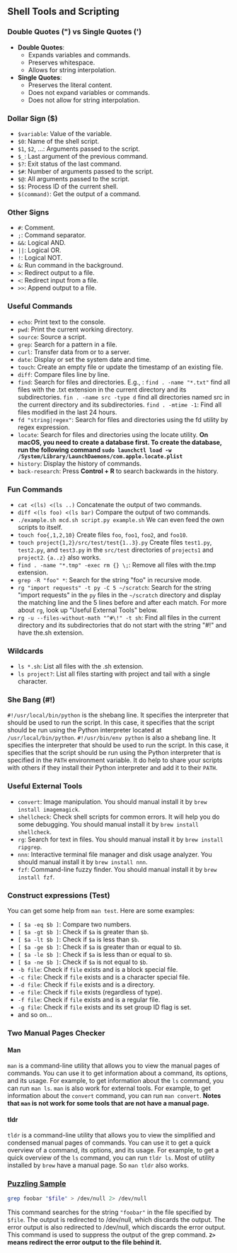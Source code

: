 ## Shell Tools and Scripting

### Double Quotes (") vs Single Quotes (')

+ **Double Quotes**:
  + Expands variables and commands.
  + Preserves whitespace.
  + Allows for string interpolation.
+ **Single Quotes**:
  + Preserves the literal content.
  + Does not expand variables or commands.
  + Does not allow for string interpolation.

### Dollar Sign ($)

+ `$variable`: Value of the variable.
+ `$0`: Name of the shell script.
+ `$1`, `$2`, ...: Arguments passed to the script.
+ `$_`: Last argument of the previous command.
+ `$?`: Exit status of the last command.
+ `$#`: Number of arguments passed to the script.
+ `$@`: All arguments passed to the script.
+ `$$`: Process ID of the current shell.
+ `$(command)`: Get the output of a command.

### Other Signs

+ `#`: Comment.
+ `;`: Command separator.
+ `&&`: Logical AND.
+ `||`: Logical OR.
+ `!`: Logical NOT.
+ `&`: Run command in the background.
+ `>`: Redirect output to a file.
+ `<`: Redirect input from a file.
+ `>>`: Append output to a file.

### Useful Commands

+ `echo`: Print text to the console.
+ `pwd`: Print the current working directory.
+ `source`: Source a script.
+ `grep`: Search for a pattern in a file.
+ `curl`: Transfer data from or to a server.
+ `date`: Display or set the system date and time.
+ `touch`: Create an empty file or update the timestamp of an existing file.
+ `diff`: Compare files line by line.
+ `find`: Search for files and directories. E.g., : `find . -name "*.txt"` find all files with the .txt extension in the current directory and its subdirectories. `fin . -name src -type d` find all directories named src in the current directory and its subdirectories. `find . -mtime -1`: Find all files modified in the last 24 hours.
+ `fd "string|regex"`: Search for files and directories using the fd utility by regex expression.
+ `locate`: Search for files and directories using the locate utility. **On macOS, you need to create a database first. To create the database, run the following command `sudo launchctl load -w /System/Library/LaunchDaemons/com.apple.locate.plist`**
+ `history`: Display the history of commands.
+ `back-research`: Press **Control + R** to search backwards in the history.

### Fun Commands

+ `cat <(ls) <(ls ..)` Concatenate the output of two commands.
+ `diff <(ls foo) <(ls bar)` Compare the output of two commands.
+ `./example.sh mcd.sh script.py example.sh` We can even feed the own scripts to itself.
+ `touch foo{,1,2,10}` Create files `foo`, `foo1`, `foo2`, and `foo10`.
+ `touch project{1,2}/src/test/test{1..3}.py` Create files `test1.py`, `test2.py`, and `test3.py` in the `src/test` directories of `projects1` and `project2`. `{a..z}` also works.
+ `find . -name "*.tmp" -exec rm {} \;`: Remove all files with the.tmp extension.
+ `grep -R "foo" *`: Search for the string "foo" in recursive mode.
+ `rg "import requests" -t py -C 5 ~/scratch`: Search for the string "import requests" in the `py` files in the `~/scratch` directory and display the matching line and the 5 lines before and after each match. For more about `rg`, look up "Useful External Tools" below.
+ `rg -u --files-without-math "^#\!" -t sh`: Find all files in the current directory and its subdirectories that do not start with the string "#!" and have the.sh extension.

### Wildcards

+ `ls *.sh`: List all files with the .sh extension.
+ `ls project?`: List all files starting with project and tail with a single character.

### She Bang (#!)

`#!/usr/local/bin/python` is the shebang line. It specifies the interpreter that should be used to run the script. In this case, it specifies that the script should be run using the Python interpreter located at `/usr/local/bin/python`.
`#!/usr/bin/env python` is also a shebang line. It specifies the interpreter that should be used to run the script. In this case, it specifies that the script should be run using the Python interpreter that is specified in the `PATH` environment variable. It do help to share your scripts with others if they install their Python interpreter and add it to their `PATH`.

### Useful External Tools

+ `convert`: Image manipulation. You should manual install it by `brew install imagemagick`.
+ `shellcheck`: Check shell scripts for common errors. It will help you do some debugging. You should manual install it by `brew install shellcheck`.
+ `rg`: Search for text in files. You should manual install it by `brew install ripgrep`.
+ `nnn`: Interactive terminal file manager and disk usage analyzer. You should manual install it by `brew install nnn`.
+ `fzf`: Command-line fuzzy finder. You should manual install it by `brew install fzf`.

### Construct expressions (Test)

You can get some help from `man test`. Here are some examples:

+ `[ $a -eq $b ]`: Compare two numbers.
+ `[ $a -gt $b ]`: Check if `$a` is greater than `$b`.
+ `[ $a -lt $b ]`: Check if `$a` is less than `$b`.
+ `[ $a -ge $b ]`: Check if `$a` is greater than or equal to `$b`.
+ `[ $a -le $b ]`: Check if `$a` is less than or equal to `$b`.
+ `[ $a -ne $b ]`: Check if `$a` is not equal to `$b`.
+ `-b file`: Check if `file` exists and is a block special file.
+ `-c file`: Check if `file` exists and is a character special file.
+ `-d file`: Check if `file` exists and is a directory.
+ `-e file`: Check if `file` exists (regardless of type).
+ `-f file`: Check if `file` exists and is a regular file.
+ `-g file`: Check if `file` exists and its set group ID flag is set.
+ and so on...

### Two Manual Pages Checker

#### Man

`man` is a command-line utility that allows you to view the manual pages of commands. You can use it to get information about a command, its options, and its usage. For example, to get information about the `ls` command, you can run `man ls`.
`man` is also work for external tools. For example, to get information about the `convert` command, you can run `man convert`. **Notes that `man` is not work for some tools that are not have a manual page.**

#### tldr

`tldr` is a command-line utility that allows you to view the simplified and condensed manual pages of commands. You can use it to get a quick overview of a command, its options, and its usage. For example, to get a quick overview of the `ls` command, you can run `tldr ls`.
Most of utility installed by `brew` have a manual page. So `man tldr` also works.

### <u>Puzzling Sample</u>

```bash
grep foobar "$file" > /dev/null 2> /dev/null
```
This command searches for the string `"foobar"` in the file specified by `$file`. The output is redirected to /dev/null, which discards the output. The error output is also redirected to /dev/null, which discards the error output. This command is used to suppress the output of the grep command.
**`2>` means redirect the error output to the file behind it.**